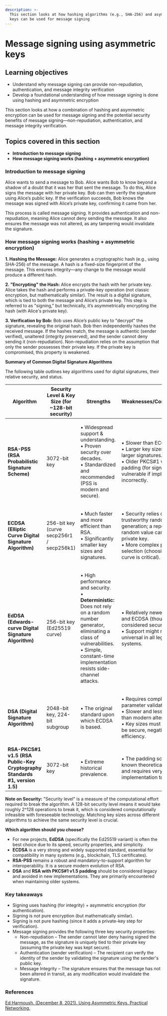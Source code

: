 ```yaml
---
description: >-
  This section looks at how hashing algorithms (e.g., SHA-256) and asymmetric
  keys can be used for message signing
---
```


# Message signing using asymmetric keys

## Learning objectives <a href="#learning-objectives" id="learning-objectives"></a>

* Understand why message signing can provide non-repudiation, authentication, and message integrity verification
* Develop a foundational understanding of how message signing is done using hashing and asymmetric encryption

This section looks at how a combination of hashing and asymmetric encryption can be used for message signing and the potential security benefits of message signing—non-repudiation, authentication, and message integrity verification.

## Topics covered in this section <a href="#topics-covered-in-this-section" id="topics-covered-in-this-section"></a>

* **Introduction to message signing**
* **How message signing works (hashing + asymmetric encryption)**

### Introduction to message signing

Alice wants to send a message to Bob. Alice wants Bob to know beyond a shadow of a doubt that it was her that sent the message. To do this, Alice signs the message with her private key. Bob can then verify the signature using Alice’s public key. If the verification succeeds, Bob knows the message was signed with Alice’s private key, confirming it came from her.

This process is called message signing. It provides authentication and non-repudiation, meaning Alice cannot deny sending the message. It also ensures the message was not altered, as any tampering would invalidate the signature.

### How message signing works (hashing + asymmetric encryption)

**1. Hashing the Message:** Alice generates a cryptographic hash (e.g., using SHA-256) of the message. A hash is a fixed-size fingerprint of the message. This ensures integrity—any change to the message would produce a different hash.

**2. "Encrypting" the Hash:** Alice encrypts the hash with her private key. Alice takes the hash and performs a private-key operation (not classic encryption, but mathematically similar). The result is a digital signature, which is tied to both the message and Alice’s private key. This step is referred to as "signing," but technically, it’s asymmetrically encrypting the hash (with Alice's private key).

**3. Verification by Bob:** Bob uses Alice’s public key to "decrypt" the signature, revealing the original hash. Bob then independently hashes the received message. If the hashes match, the message is authentic (sender verified), unaltered (integrity preserved), and the sender cannot deny sending it (non-repudiation). Non-repudiation relies on the assumption that only the sender possesses their private key. If the private key is compromised, this property is weakened.

**Summary of Common Digital Signature Algorithms**

The following table outlines key algorithms used for digital signatures, their relative security, and status.

| **Algorithm**                                                               | **Security Level & Key Size (for \~128-bit security)** | **Strengths**                                                                                                                                                                                                                            | **Weaknesses/Considerations**                                                                                                                                                                      | **Status**                         |
| --------------------------------------------------------------------------- | ------------------------------------------------------ | ---------------------------------------------------------------------------------------------------------------------------------------------------------------------------------------------------------------------------------------- | -------------------------------------------------------------------------------------------------------------------------------------------------------------------------------------------------- | ---------------------------------- |
| **RSA-PSS (RSA Probabilistic Signature Scheme)**                            | 3072-bit key                                           | <p>• Widespread support &#x26; understanding.<br>• Proven security over decades.<br>• Standardized and recommended (PSS is modern and secure).</p>                                                                                       | <p>• Slower than ECC.<br>• Larger key sizes lead to larger signatures.<br>• Older PKCS#1 v1.5 padding (for signing) is vulnerable if implemented incorrectly.</p>                                  | **Current Standard**               |
| **ECDSA (Elliptic Curve Digital Signature Algorithm)**                      | 256-bit key (curve secp256r1 / secp256k1)              | <p>• Much faster and more efficient than RSA.<br>• Significantly smaller key sizes and signatures.</p>                                                                                                                                   | <p>• Security relies on trustworthy random number generation; a repeated random value can reveal the private key.<br>• More complex parameter selection (choosing a secure curve is critical).</p> | **Current Standard**               |
| **EdDSA (Edwards-curve Digital Signature Algorithm)**                       | 256-bit key (Ed25519 curve)                            | <p>• High performance and security.<br>• <strong>Deterministic:</strong> Does not rely on a random number generator, eliminating a class of vulnerabilities.<br>• Simple, constant-time implementation resists side-channel attacks.</p> | <p>• Relatively newer than RSA and ECDSA (though widely considered secure).<br>• Support might not be as universal in all legacy systems.</p>                                                      | **Modern Recommended Standard**    |
| **DSA (Digital Signature Algorithm)**                                       | 2048-bit key, 224-bit subgroup                         | • The original standard upon which ECDSA is based.                                                                                                                                                                                       | <p>• Requires complex parameter validation.<br>• Slower and less efficient than modern alternatives.<br>• Key sizes must be large to be secure, negating any efficiency.</p>                       | **Deprecated / Legacy**            |
| **RSA-PKCS#1 v1.5 (RSA Public-Key Cryptography Standards #1, version 1.5)** | 3072-bit key                                           | • Extreme historical prevalence.                                                                                                                                                                                                         | • The padding scheme has known theoretical attacks and requires very careful implementation to be secure.                                                                                          | **Legacy (Avoid for new designs)** |

**Note on Security:** "Security level" is a measure of the computational effort required to break the algorithm. A 128-bit security level means it would take roughly 2^128 operations to break it, which is considered computationally infeasible with foreseeable technology. Matching key sizes across different algorithms to achieve the same security level is crucial.

**Which algorithm should you choose?**

* For new projects, **EdDSA** (specifically the Ed25519 variant) is often the best choice due to its speed, security properties, and simplicity.
* **ECDSA** is a very strong and widely supported standard, essential for compatibility in many systems (e.g., blockchain, TLS certificates).
* **RSA-PSS** remains a robust and mandatory-to-support algorithm for interoperability. It is a secure modern evolution of RSA.
* **DSA** and **RSA with PKCS#1 v1.5 padding** should be considered legacy and avoided in new implementations. They are primarily encountered when maintaining older systems.

### Key takeaways

* Signing uses hashing (for integrity) + asymmetric encryption (for authentication).&#x20;
* Signing is not pure encryption (but mathematically similar).
* Signing is not pure hashing (since it adds a private-key step for verification).
* Message signing provides the following three key security properties:
  * Non-repudiation – The sender cannot later deny having signed the message, as the signature is uniquely tied to their private key (assuming the private key was kept secure).
  * Authentication (sender verification) – The recipient can verify the identity of the sender by validating the signature using the sender's public key.
  * Message Integrity – The signature ensures that the message has not been altered in transit, as any modification would invalidate the signature.

### References

[Ed Harmoush. (December 8, 2021). Using Asymmetric Keys. Practical Networking.](https://www.practicalnetworking.net/series/cryptography/using-asymmetric-keys/)
